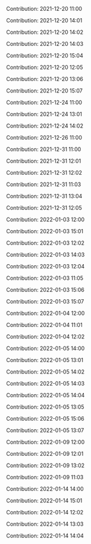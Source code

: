 Contribution: 2021-12-20 11:00

Contribution: 2021-12-20 14:01

Contribution: 2021-12-20 14:02

Contribution: 2021-12-20 14:03

Contribution: 2021-12-20 15:04

Contribution: 2021-12-20 12:05

Contribution: 2021-12-20 13:06

Contribution: 2021-12-20 15:07

Contribution: 2021-12-24 11:00

Contribution: 2021-12-24 13:01

Contribution: 2021-12-24 14:02

Contribution: 2021-12-26 11:00

Contribution: 2021-12-31 11:00

Contribution: 2021-12-31 12:01

Contribution: 2021-12-31 12:02

Contribution: 2021-12-31 11:03

Contribution: 2021-12-31 13:04

Contribution: 2021-12-31 12:05

Contribution: 2022-01-03 12:00

Contribution: 2022-01-03 15:01

Contribution: 2022-01-03 12:02

Contribution: 2022-01-03 14:03

Contribution: 2022-01-03 12:04

Contribution: 2022-01-03 11:05

Contribution: 2022-01-03 15:06

Contribution: 2022-01-03 15:07

Contribution: 2022-01-04 12:00

Contribution: 2022-01-04 11:01

Contribution: 2022-01-04 12:02

Contribution: 2022-01-05 14:00

Contribution: 2022-01-05 13:01

Contribution: 2022-01-05 14:02

Contribution: 2022-01-05 14:03

Contribution: 2022-01-05 14:04

Contribution: 2022-01-05 13:05

Contribution: 2022-01-05 15:06

Contribution: 2022-01-05 13:07

Contribution: 2022-01-09 12:00

Contribution: 2022-01-09 12:01

Contribution: 2022-01-09 13:02

Contribution: 2022-01-09 11:03

Contribution: 2022-01-14 14:00

Contribution: 2022-01-14 15:01

Contribution: 2022-01-14 12:02

Contribution: 2022-01-14 13:03

Contribution: 2022-01-14 14:04

